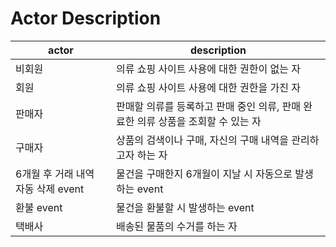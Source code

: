 # Actor Description

|actor|description|
|------|---|
|비회원|의류 쇼핑 사이트 사용에 대한 권한이 없는 자|
|회원|의류 쇼핑 사이트 사용에 대한 권한을 가진 자|
|판매자|판매할 의류를 등록하고 판매 중인 의류, 판매 완료한 의류 상품을 조회할 수 있는 자|
|구매자|상품의 검색이나 구매, 자신의 구매 내역을 관리하고자 하는 자|
|6개월 후 거래 내역 자동 삭제 event|물건을 구매한지 6개월이 지날 시 자동으로 발생하는 event|
|환불 event|물건을 환불할 시 발생하는 event|
|택배사|배송된 물품의 수거를 하는 자|